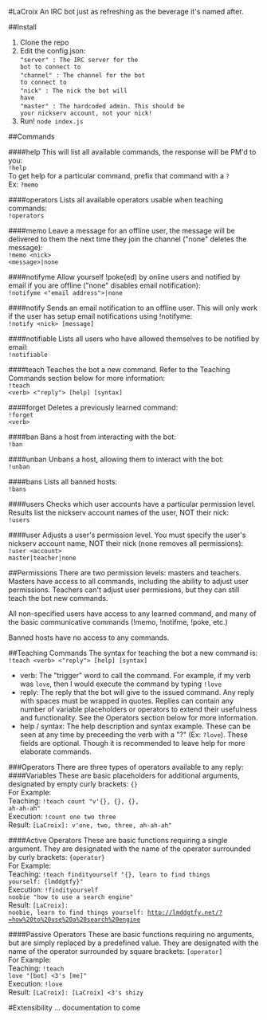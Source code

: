 #LaCroix
An IRC bot just as refreshing as the beverage it's named after.

##Install
1. Clone the repo
2. Edit the config.json:<br/>
<code>"server" : The IRC server for the bot to connect to</code><br/>
<code>"channel" : The channel for the bot to connect to</code><br/>
<code>"nick" : The nick the bot will have</code><br/>
<code>"master" : The hardcoded admin. This should be your nickserv account, not your nick!</code>
3. Run! <code>node index.js</code>

##Commands

####help
This will list all available commands, the response will be PM'd to you:<br/>
<code>!help</code><br/>
To get help for a particular command, prefix that command with a <code>?</code><br/>
Ex: <code>?memo</code>

####operators
Lists all available operators usable when teaching commands:<br/>
<code>!operators</code>

####memo
Leave a message for an offline user, the message will be delivered to them the next time they join the channel ("none" deletes the message):<br/>
<code>!memo \<nick\> \<message\>|none</code>

####notifyme
Allow yourself !poke(ed) by online users and notified by email if you are offline ("none" disables email notification):<br/>
<code>!notifyme \<"email address"\>|none</code>

####notify
Sends an email notification to an offline user. This will only work if the user has setup email notifications using !notifyme:<br/>
<code>!notify \<nick\> [message]</code>

####notifiable
Lists all users who have allowed themselves to be notified by email:<br/>
<code>!notifiable</code>

####teach
Teaches the bot a new command. Refer to the Teaching Commands section below for more information:<br/>
<code>!teach \<verb\> \<"reply"\> [help] [syntax]</code>

####forget
Deletes a previously learned command:<br/>
<code>!forget \<verb\></code>

####ban
Bans a host from interacting with the bot:<br/>
<code>!ban <host></code>

####unban
Unbans a host, allowing them to interact with the bot:<br/>
<code>!unban <host></code>

####bans
Lists all banned hosts:<br/>
<code>!bans</code>

####users
Checks which user accounts have a particular permission level. Results list the nickserv account names of the user, NOT their nick:<br/>
<code>!users</code>

####user
Adjusts a user's permission level. You must specify the user's nickserv account name, NOT their nick (none removes all permissions):<br/>
<code>!user \<account\> master|teacher|none</code>

##Permissions
There are two permission levels: masters and teachers. Masters have access to all commands, including the ability to adjust user permissions. Teachers can't adjust user permissions, but they can still teach the bot new commands.

All non-specified users have access to any learned command, and many of the basic communicative commands (!memo, !notifme, !poke, etc.)

Banned hosts have no access to any commands.

##Teaching Commands
The syntax for teaching the bot a new command is:
<code>!teach \<verb\> \<"reply"\> [help] [syntax]</code>
- verb: The "trigger" word to call the command. For example, if my verb was <code>love</code>, then I would execute the command by typing <code>!love</code>
- reply: The reply that the bot will give to the issued command. Any reply with spaces must be wrapped in quotes. Replies can contain any number of variable placeholders or operators to extend their usefulness and functionality. See the Operators section below for more information.
- help / syntax: The help description and syntax example. These can be seen at any time by preceeding the verb with a "?" (Ex: <code>?love</code>). These fields are optional. Though it is recommended to leave help for more elaborate commands.

###Operators
There are three types of operators available to any reply:
####Variables
These are basic placeholders for additional arguments, designated by empty curly brackets: <code>{}</code><br/>
For Example:<br/>
Teaching: <code>!teach count "v'{}, {}, {}, ah-ah-ah"</code><br/>
Execution: <code>!count one two three</code><br/>
Result: <code>[LaCroix]: v'one, two, three, ah-ah-ah"</code><br/>

####Active Operators
These are basic functions requiring a single argument. They are designated with the name of the operator surrounded by curly brackets: <code>{operator}</code><br/>
For Example:<br/>
Teaching: <code>!teach findityourself "{}, learn to find things yourself: {lmddgtfy}"</code><br/>
Execution: <code>!findityourself noobie "how to use a search engine"</code><br/>
Result: <code>[LaCroix]: noobie, learn to find things yourself: http://lmddgtfy.net/?=how%20to%20use%20a%20search%20engine</code><br/>

####Passive Operators
These are basic functions requiring no arguments, but are simply replaced by a predefined value. They are designated with the name of the operator surrounded by square brackets: <code>[operator]</code><br/>
For Example:<br/>
Teaching: <code>!teach love "[bot] <3's [me]"</code><br/>
Execution: <code>!love</code><br/>
Result: <code>[LaCroix]: [LaCroix] <3's shizy</code><br/>

#Extensibility
... documentation to come
